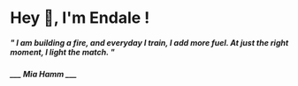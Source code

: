 <h1 title="head"> Hey 👋, I'm Endale !</h1>

**<h5><i>" I am building a fire, and everyday I train, I add more fuel. At just the right moment, I light the match. "</i></h5>**

*<b>___ Mia Hamm ___</b>*
